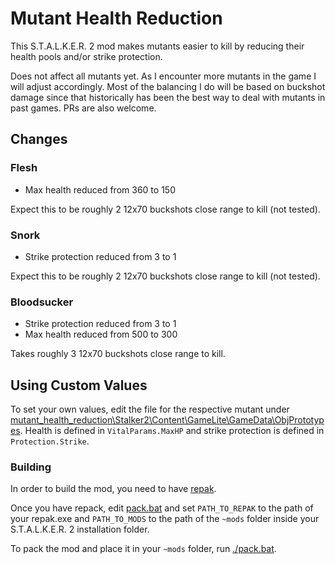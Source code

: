 # Mutant Health Reduction

This S.T.A.L.K.E.R. 2 mod makes mutants easier to kill by reducing their health pools and/or strike protection.

Does not affect all mutants yet. As I encounter more mutants in the game I will adjust accordingly. Most of the balancing I do will be based on buckshot damage since that historically has been the best way to deal with mutants in past games. PRs are also welcome.

## Changes

### Flesh

* Max health reduced from 360 to 150

Expect this to be roughly 2 12x70 buckshots close range to kill (not tested).

### Snork

* Strike protection reduced from 3 to 1

Expect this to be roughly 2 12x70 buckshots close range to kill (not tested).

### Bloodsucker

* Strike protection reduced from 3 to 1
* Max health reduced from 500 to 300

Takes roughly 3 12x70 buckshots close range to kill.

## Using Custom Values

To set your own values, edit the file for the respective mutant under [mutant_health_reduction\Stalker2\Content\GameLite\GameData\ObjPrototypes](mutant_health_reduction\Stalker2\Content\GameLite\GameData\ObjPrototypes). Health is defined in `VitalParams.MaxHP` and strike protection is defined in `Protection.Strike`.

### Building

In order to build the mod, you need to have [repak](https://github.com/trumank/repak).

Once you have repack, edit [pack.bat](pack.bat) and set `PATH_TO_REPAK` to the path of your repak.exe and `PATH_TO_MODS` to the path of the `~mods` folder inside your S.T.A.L.K.E.R. 2 installation folder.

To pack the mod and place it in your `~mods` folder, run [./pack.bat](pack.bat).
